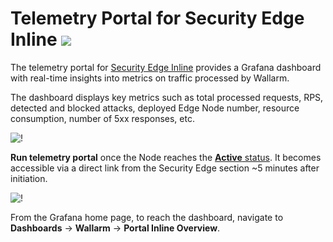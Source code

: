 # Telemetry Portal for Security Edge Inline <a href="../../../../about-wallarm/subscription-plans/#security-edge-paid-plan"><img src="../../../../images/security-edge-tag.svg" style="border: none;"></a>

The telemetry portal for [Security Edge Inline](overview.md) provides a Grafana dashboard with real-time insights into metrics on traffic processed by Wallarm.

The dashboard displays key metrics such as total processed requests, RPS, detected and blocked attacks, deployed Edge Node number, resource consumption, number of 5xx responses, etc.

![!](../../../images/waf-installation/security-edge/inline/telemetry-portal.png)

**Run telemetry portal** once the Node reaches the [**Active** status](upgrade-and-management.md#statuses). It becomes accessible via a direct link from the Security Edge section ~5 minutes after initiation.

![!](../../../images/waf-installation/security-edge/inline/run-telemetry-portal.png)

From the Grafana home page, to reach the dashboard, navigate to **Dashboards** → **Wallarm** → **Portal Inline Overview**.
